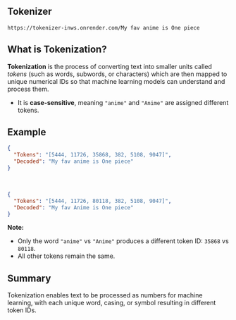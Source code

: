 ## Tokenizer

```url
https://tokenizer-inws.onrender.com/My fav anime is One piece
```
## What is Tokenization?

**Tokenization** is the process of converting text into smaller units called *tokens* (such as words, subwords, or characters) which are then mapped to unique numerical IDs so that machine learning models can understand and process them.

- It is **case-sensitive**, meaning `"anime"` and `"Anime"` are assigned different tokens.

## Example

```json
{
  "Tokens": "[5444, 11726, 35868, 382, 5108, 9047]",
  "Decoded": "My fav anime is One piece"
}
```
<br/>

```json
{
  "Tokens": "[5444, 11726, 80118, 382, 5108, 9047]",
  "Decoded": "My fav Anime is One piece"
}
```


**Note:**  
- Only the word `"anime"` vs `"Anime"` produces a different token ID: `35868` vs `80118`.
- All other tokens remain the same.

## Summary

Tokenization enables text to be processed as numbers for machine learning, with each unique word, casing, or symbol resulting in different token IDs.
